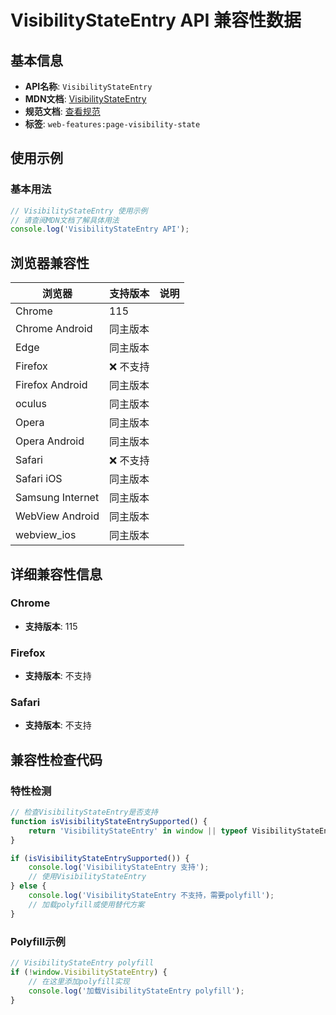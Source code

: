 # VisibilityStateEntry API 兼容性数据

## 基本信息

- **API名称**: `VisibilityStateEntry`
- **MDN文档**: [VisibilityStateEntry](https://developer.mozilla.org/docs/Web/API/VisibilityStateEntry)
- **规范文档**: [查看规范](https://html.spec.whatwg.org/multipage/interaction.html#the-visibilitystateentry-interface)
- **标签**: `web-features:page-visibility-state`

## 使用示例

### 基本用法

```javascript
// VisibilityStateEntry 使用示例
// 请查阅MDN文档了解具体用法
console.log('VisibilityStateEntry API');
```

## 浏览器兼容性

| 浏览器 | 支持版本 | 说明 |
|--------|----------|------|
| Chrome | 115 |  |
| Chrome Android | 同主版本 |  |
| Edge | 同主版本 |  |
| Firefox | ❌ 不支持 |  |
| Firefox Android | 同主版本 |  |
| oculus | 同主版本 |  |
| Opera | 同主版本 |  |
| Opera Android | 同主版本 |  |
| Safari | ❌ 不支持 |  |
| Safari iOS | 同主版本 |  |
| Samsung Internet | 同主版本 |  |
| WebView Android | 同主版本 |  |
| webview_ios | 同主版本 |  |

## 详细兼容性信息

### Chrome

- **支持版本**: 115

### Firefox

- **支持版本**: 不支持

### Safari

- **支持版本**: 不支持

## 兼容性检查代码

### 特性检测

```javascript
// 检查VisibilityStateEntry是否支持
function isVisibilityStateEntrySupported() {
    return 'VisibilityStateEntry' in window || typeof VisibilityStateEntry !== 'undefined';
}

if (isVisibilityStateEntrySupported()) {
    console.log('VisibilityStateEntry 支持');
    // 使用VisibilityStateEntry
} else {
    console.log('VisibilityStateEntry 不支持，需要polyfill');
    // 加载polyfill或使用替代方案
}
```

### Polyfill示例

```javascript
// VisibilityStateEntry polyfill
if (!window.VisibilityStateEntry) {
    // 在这里添加polyfill实现
    console.log('加载VisibilityStateEntry polyfill');
}
```

